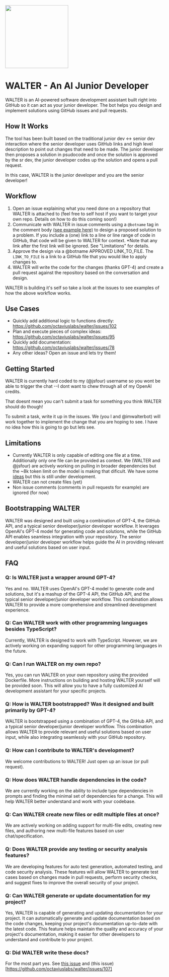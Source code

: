 <img src="https://user-images.githubusercontent.com/1569744/226808875-02ce6b84-2c04-48cc-9fe3-5c95c2dc6f2a.png" width="200" align="center" />

# WALTER - An AI Junior Developer

WALTER is an AI-powered software development assistant built right into GitHub so it can act as your junior developer. The bot helps you design and implement solutions using GitHub issues and pull requests.

## How It Works

The tool has been built based on the traditional junior dev <-> senior dev interaction where the senior developer uses GitHub links and high level description to point out changes that need to be made. The junior developer then proposes a solution in psudocode and once the solution is approved by the sr dev, the junior developer codes up the solution and opens a pull request.

In this case, WALTER is the junior developer and you are the senior developer!

## Workflow

1. Open an issue explaining what you need done on a repository that WALTER is attached to (feel free to self host if you want to target your own repo. Details on how to do this coming soon!)
2. Communicate with WALTER in issue comments using a `@botname` tag in the comment body [(see example here)](https://github.com/octaviuslabs/walter/issues/102#issuecomment-1478854200) to design a proposed solution to a problem. If you include a (one) link to a line or line range of code in GitHub, that code will be given to WALTER for context. *Note that any link after the first link will be ignored. See "Limitations" for details.
3. Approve the design via a @botname APPROVED LINK_TO_FILE. The `LINK_TO_FILE` is a link to a GitHub file that you would like to apply changes to.
4. WALTER will write the code for the changes (thanks GPT-4) and create a pull request against the repository based on the conversation and design.

 WALTER is building it's self so take a look at the issues to see examples of how the above workflow works.

## Use Cases
- Quickly add additional logic to functions directly: https://github.com/octaviuslabs/walter/issues/102
- Plan and execute pieces of complex ideas: https://github.com/octaviuslabs/walter/issues/95
- Quickly add documentation: https://github.com/octaviuslabs/walter/issues/78
- Any other ideas? Open an issue and lets try them!

## Getting Started

WALTER is currently hard coded to my (@jsfour) username so you wont be able to trigger the chat --I dont want to chew through all of my OpenAI credits.

That doesnt mean you can't submit a task for something you think WALTER should do though!

To submit a task, write it up in the issues. We (you I and @imwalterbot) will work together to implement the change that you are hoping to see. I have no idea how this is going to go but lets see.

## Limitations
- Currently WALTER is only capable of editing one file at a time. Additionally only one file can be provided as context. We (WALTER and @jsfour) are actively working on pulling in broader dependencies but the ~8k token limit on the model is making that dificult. We have some [ideas](https://github.com/octaviuslabs/walter/issues/74) but this is still under development.
- WALTER can not create files (yet)
- Non issue comments (comments in pull requests for example) are ignored (for now)

## Bootstrapping WALTER

WALTER was designed and built using a combination of GPT-4, the GitHub API, and a typical senior developer/junior developer workflow. It leverages OpenAI's GPT-4 model for generating code and solutions, while the GitHub API enables seamless integration with your repository. The senior developer/junior developer workflow helps guide the AI in providing relevant and useful solutions based on user input.

## FAQ

### Q: Is WALTER just a wrapper around GPT-4?

Yes and no. WALTER uses OpenAI's GPT-4 model to generate code and solutions, but it's a mashup of the GPT-4 API, the GitHub API, and the typical senior developer/junior developer workflow. This combination allows WALTER to provide a more comprehensive and streamlined development experience.

### Q: Can WALTER work with other programming languages besides TypeScript?

Currently, WALTER is designed to work with TypeScript. However, we are actively working on expanding support for other programming languages in the future.

### Q: Can I run WALTER on my own repo?

Yes, you can run WALTER on your own repository using the provided Dockerfile. More instructions on building and hosting WALTER yourself will be provided soon. This will allow you to have a fully customized AI development assistant for your specific projects.

### Q: How is WALTER bootstrapped? Was it designed and built primarily by GPT-4?

WALTER is bootstrapped using a combination of GPT-4, the GitHub API, and a typical senior developer/junior developer workflow. This combination allows WALTER to provide relevant and useful solutions based on user input, while also integrating seamlessly with your GitHub repository.

### Q: How can I contribute to WALTER's development?

We welcome contributions to WALTER! Just open up an issue (or pull request).

### Q: How does WALTER handle dependencies in the code?

We are currently working on the ability to include type dependencies in prompts and finding the minimal set of dependencies for a change. This will help WALTER better understand and work with your codebase.

### Q: Can WALTER create new files or edit multiple files at once?

We are actively working on adding support for multi-file edits, creating new files, and authoring new multi-file features based on user chat/specification.

### Q: Does WALTER provide any testing or security analysis features?

We are developing features for auto test generation, automated testing, and code security analysis. These features will allow WALTER to generate test cases based on changes made in pull requests, perform security checks, and suggest fixes to improve the overall security of your project.

### Q: Can WALTER generate or update documentation for my project?

Yes, WALTER is capable of generating and updating documentation for your project. It can automatically generate and update documentation based on the code changes, keeping your project's documentation up-to-date with the latest code. This feature helps maintain the quality and accuracy of your project's documentation, making it easier for other developers to understand and contribute to your project.

### Q: Did WALTER write these docs?

For the most part yes. See [this issue](https://github.com/octaviuslabs/walter/issues/105) and (this issue)[https://github.com/octaviuslabs/walter/issues/107]
